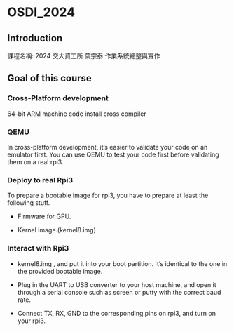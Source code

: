 # OSDI_2024

## Introduction 
課程名稱: 2024 交大資工所 葉宗泰 作業系統總整與實作

## Goal of this course
### Cross-Platform development
64-bit ARM machine code
install cross compiler
### QEMU
In cross-platform development, it’s easier to validate your code on an emulator first. You can use QEMU to test your code first before validating them on a real rpi3.
### Deploy to real Rpi3
To prepare a bootable image for rpi3, you have to prepare at least the following stuff.

* Firmware for GPU.

* Kernel image.(kernel8.img)
### Interact with Rpi3
* kernel8.img , and put it into your boot partition. It’s identical to the one in the provided bootable image.

* Plug in the UART to USB converter to your host machine, and open it through a serial console such as screen or putty with the correct baud rate.

* Connect TX, RX, GND to the corresponding pins on rpi3, and turn on your rpi3.
